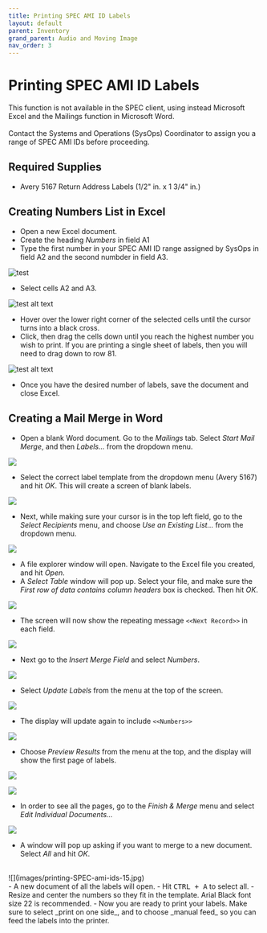 ```yaml
---
title: Printing SPEC AMI ID Labels
layout: default
parent: Inventory
grand_parent: Audio and Moving Image
nav_order: 3
---
```

# Printing SPEC AMI ID Labels
This function is not available in the SPEC client, using instead Microsoft Excel and the Mailings function in Microsoft Word.
<br>
<br>
Contact the Systems and Operations (SysOps) Coordinator to assign you a range of SPEC AMI IDs before proceeding.
## Required Supplies
- Avery 5167 Return Address Labels (1/2" in. x 1 3/4" in.)
## Creating Numbers List in Excel
- Open a new Excel document.
- Create the heading _Numbers_ in field A1
- Type the first number in your SPEC AMI ID range assigned by SysOps in field A2 and the second numbder in field A3.

![test](images/printing-SPEC-ami-ids-1.jpg)
- Select cells A2 and A3.

![test alt text](images/printing-SPEC-ami-ids-2.jpg)
- Hover over the lower right corner of the selected cells until the cursor turns into a black cross.
- Click, then drag the cells down until you reach the highest number you wish to print. If you are printing a single sheet of labels, then you will need to drag down to row 81.

![test alt text](images/printing-SPEC-ami-ids-3.jpg)
- Once you have the desired number of labels, save the document and close Excel.
## Creating a Mail Merge in Word
- Open a blank Word document. Go to the _Mailings_ tab.
Select _Start Mail Merge_, and then _Labels..._ from the dropdown menu.

![](images/printing-SPEC-ami-ids-4.jpg)

- Select the correct label template from the dropdown menu (Avery 5167) and hit _OK_. This will create a screen of blank labels.

![](images/printing-SPEC-ami-ids-5.jpg)
- Next, while making sure your cursor is in the top left field, go to the _Select Recipients_ menu, and choose _Use an Existing List..._ from the dropdown menu.

![](images/printing-SPEC-ami-ids-6.jpg)
- A file explorer window will open. Navigate to the Excel file you created, and hit _Open_. 
- A _Select Table_ window will pop up. Select your file, and make sure the _First row of data contains column headers_ box is checked. Then hit _OK_.

![](images/printing-SPEC-ami-ids-7.jpg)
- The screen will now show the repeating message `<<Next Record>>` in each field.

![](images/printing-SPEC-ami-ids-8.jpg)
- Next go to the _Insert Merge Field_ and select _Numbers_.

![](images/printing-SPEC-ami-ids-9.jpg)
- Select _Update Labels_ from the menu at the top of the screen.

![](images/printing-SPEC-ami-ids-10.jpg)
- The display will update again to include `<<Numbers>>`

![](images/printing-SPEC-ami-ids-11.jpg)
- Choose  _Preview Results_ from the menu at the top, and the display will show the first page of labels.

![](images/printing-SPEC-ami-ids-12.jpg)

![](images/printing-SPEC-ami-ids-13.jpg)
- In order to see all the pages, go to the _Finish & Merge_ menu and select _Edit Individual Documents..._ 

![](images/printing-SPEC-ami-ids-14.jpg)
- A window will pop up asking if you want to merge to a new document. Select _All_ and hit _OK_.
<br>
![](images/printing-SPEC-ami-ids-15.jpg)
<br>
- A new document of all the labels will open. 
- Hit <kbd>CTRL + A</kbd> to select all.
- Resize and center the numbers so they fit in the template. Arial Black font size 22 is recommended. 
- Now you are ready to print your labels. Make sure to select _print on one side_, and to choose _manual feed_ so you can feed the labels into the printer. 